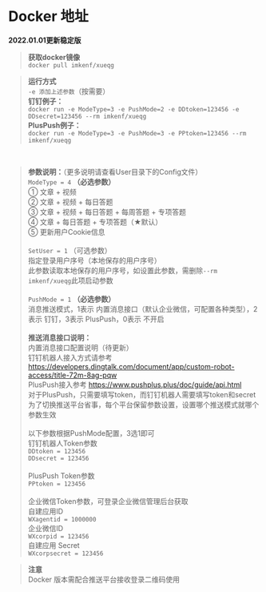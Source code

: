 # Docker 地址<br>
**2022.01.01更新稳定版**<br>
> **获取docker镜像**<br>
`docker pull imkenf/xueqg`

> **运行方式**<br>
`-e 添加上述参数`（按需要）<br>
**钉钉例子：**<br>
> `docker run -e ModeType=3 -e PushMode=2 -e DDtoken=123456 -e DDsecret=123456 --rm imkenf/xueqg`<br>
**PlusPush例子：**<br>
> `docker run -e ModeType=3 -e PushMode=3 -e PPtoken=123456 --rm imkenf/xueqg`<br>

<br>

> **参数说明：**（更多说明请查看User目录下的Config文件）<br>
`ModeType = 4` **（必选参数）**<br>
① 文章 + 视频<br>
② 文章 + 视频 + 每日答题<br>
③ 文章 + 视频 + 每日答题 + 每周答题 + 专项答题<br>
④ 文章 + 每日答题 + 专项答题（★默认）<br>
⑤ 更新用户Cookie信息 <br><br>
`SetUser = 1` （可选参数）<br>
指定登录用户序号（本地保存的用户序号）<br>
此参数读取本地保存的用户序号，如设置此参数，需删除`--rm imkenf/xueqg`此项启动参数<br><br>
`PushMode = 1` **（必选参数）**<br>
消息推送模式，1表示 内置消息接口（默认企业微信，可配置各种类型），2表示 钉钉，3表示 PlusPush，0表示 不开启<br><br>
**推送消息接口说明：**<br>
内置消息接口配置说明（待更新）<br>
钉钉机器人接入方式请参考 https://developers.dingtalk.com/document/app/custom-robot-access/title-72m-8ag-pqw<br>
PlusPush接入参考 https://www.pushplus.plus/doc/guide/api.html<br>
对于PlusPush，只需要填写token，而钉钉机器人需要填写token和secret<br>
为了切换推送平台省事，每个平台保留参数设置，设置哪个推送模式就哪个参数生效<br><br>
以下参数根据PushMode配置，3选1即可<br>
钉钉机器人Token参数<br>
`DDtoken = 123456`<br>
`DDsecret = 123456`<br><br>
PlusPush Token参数<br>
`PPtoken = 123456`<br><br>
企业微信Token参数，可登录企业微信管理后台获取<br>
自建应用ID<br>
`WXagentid = 1000000`<br>
企业微信ID<br>
`WXcorpid = 123456`<br>
自建应用 Secret<br>
`WXcorpsecret = 123456`


> **注意**<br>
> Docker 版本需配合推送平台接收登录二维码使用

